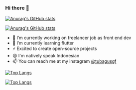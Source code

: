 ### Hi there 👋

[![Anurag's GitHub stats](https://github-readme-stats.vercel.app/api?username=evans292)](https://github.com/anuraghazra/github-readme-stats)

[![Anurag's GitHub stats](https://github-readme-stats.vercel.app/api?username=tubagusgf)](https://github.com/anuraghazra/github-readme-stats)

- 🔭 I’m currently working on freelancer job as front end dev
- 🌱 I’m currently learning flutter
- ⚡ Excited to create open-source projects
- 😄 I'm natively speak Indonesian
- 📫 You can reach me at my instagram [@tubagusgf](https://www.instagram.com/tubagusgf/)

[![Top Langs](https://github-readme-stats.vercel.app/api/top-langs/?username=evans292&layout=compact)](https://github.com/anuraghazra/github-readme-stats)

[![Top Langs](https://github-readme-stats.vercel.app/api/top-langs/?username=tubagusgf&layout=compact)](https://github.com/anuraghazra/github-readme-stats)

